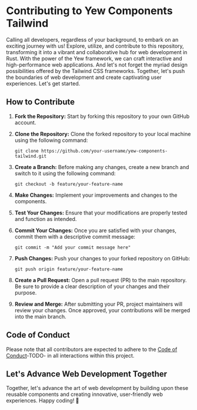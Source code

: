 # Contributing to Yew Components Tailwind 

Calling all developers, regardless of your background, to embark on an exciting journey with us! Explore, utilize, and contribute to this repository, transforming it into a vibrant and collaborative hub for web development in Rust. With the power of the Yew framework, we can craft interactive and high-performance web applications. And let's not forget the myriad design possibilities offered by the Tailwind CSS frameworks. Together, let's push the boundaries of web development and create captivating user experiences. Let's get started.

## How to Contribute

1. **Fork the Repository:** Start by forking this repository to your own GitHub account.

1. **Clone the Repository:** Clone the forked repository to your local machine using the following command:
   ```
   git clone https://github.com/your-username/yew-components-tailwind.git
   ```

1. **Create a Branch:** Before making any changes, create a new branch and switch to it using the following command:
   ```
   git checkout -b feature/your-feature-name
   ```

1. **Make Changes:** Implement your improvements and changes to the components.

1. **Test Your Changes:** Ensure that your modifications are properly tested and function as intended.

1. **Commit Your Changes:** Once you are satisfied with your changes, commit them with a descriptive commit message:
   ```
   git commit -m "Add your commit message here"
   ```

1. **Push Changes:** Push your changes to your forked repository on GitHub:
   ```
   git push origin feature/your-feature-name
   ```

1. **Create a Pull Request:** Open a pull request (PR) to the main repository. Be sure to provide a clear description of your changes and their purpose.

1. **Review and Merge:** After submitting your PR, project maintainers will review your changes. Once approved, your contributions will be merged into the main branch.

## Code of Conduct

Please note that all contributors are expected to adhere to the [Code of Conduct](CODE_OF_CONDUCT.md)-TODO- in all interactions within this project.

## Let's Advance Web Development Together

Together, let's advance the art of web development by building upon these reusable components and creating innovative, user-friendly web experiences. Happy coding! 🚀